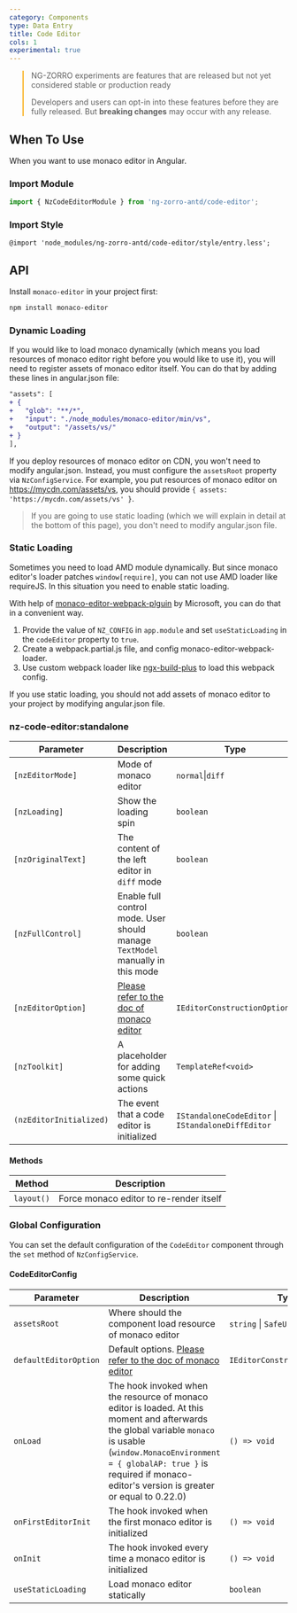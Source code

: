 ```yaml
---
category: Components
type: Data Entry
title: Code Editor
cols: 1
experimental: true
---
```


<blockquote style="border-color: #faad14;">
<p>NG-ZORRO experiments are features that are released but not yet considered stable or production ready</p>
<p>Developers and users can opt-in into these features before they are fully released. But <strong>breaking changes</strong> may occur with any release.</p>
</blockquote>

## When To Use

When you want to use monaco editor in Angular.

### Import Module

```ts
import { NzCodeEditorModule } from 'ng-zorro-antd/code-editor';
```

### Import Style

```less
@import 'node_modules/ng-zorro-antd/code-editor/style/entry.less';
```

## API

Install `monaco-editor` in your project first:

```sh
npm install monaco-editor
```

### Dynamic Loading

If you would like to load monaco dynamically (which means you load resources of monaco editor right before you would like to use it), you will need to register assets of monaco editor itself. You can do that by adding these lines in angular.json file:

```diff
"assets": [
+ {
+   "glob": "**/*",
+   "input": "./node_modules/monaco-editor/min/vs",
+   "output": "/assets/vs/"
+ }
],
```

If you deploy resources of monaco editor on CDN, you won't need to modify angular.json. Instead, you must configure the `assetsRoot` property via `NzConfigService`. For example, you put resources of monaco editor on https://mycdn.com/assets/vs, you should provide `{ assets: 'https://mycdn.com/assets/vs' }`.

> If you are going to use static loading (which we will explain in detail at the bottom of this page), you don't need to modify angular.json file.

### Static Loading

Sometimes you need to load AMD module dynamically. But since monaco editor's loader patches `window[require]`, you can not use AMD loader like requireJS. In this situation you need to enable static loading.

With help of [monaco-editor-webpack-plguin](https://github.com/microsoft/monaco-editor-webpack-plugin) by Microsoft, you can do that in a convenient way.

1. Provide the value of `NZ_CONFIG` in `app.module` and set `useStaticLoading` in the `codeEditor` property to `true`.
2. Create a webpack.partial.js file, and config monaco-editor-webpack-loader.
3. Use custom webpack loader like [ngx-build-plus](https://github.com/manfredsteyer/ngx-build-plus) to load this webpack config.

If you use static loading, you should not add assets of monaco editor to your project by modifying angular.json file.

### nz-code-editor:standalone

| Parameter               | Description                                                                                                                                        | Type                                               | Default  |
| ----------------------- | -------------------------------------------------------------------------------------------------------------------------------------------------- | -------------------------------------------------- | -------- |
| `[nzEditorMode]`        | Mode of monaco editor                                                                                                                              | `normal`\|`diff`                                   | `normal` |
| `[nzLoading]`           | Show the loading spin                                                                                                                              | `boolean`                                          | `false`  |
| `[nzOriginalText]`      | The content of the left editor in `diff` mode                                                                                                      | `boolean`                                          | `false`  |
| `[nzFullControl]`       | Enable full control mode. User should manage `TextModel` manually in this mode                                                                     | `boolean`                                          | `false`  |
| `[nzEditorOption]`      | [Please refer to the doc of monaco editor](https://microsoft.github.io/monaco-editor/api/interfaces/monaco.editor.ieditorconstructionoptions.html) | `IEditorConstructionOptions`                       | `{}`     |
| `[nzToolkit]`           | A placeholder for adding some quick actions                                                                                                        | `TemplateRef<void>`                                | -        |
| `(nzEditorInitialized)` | The event that a code editor is initialized                                                                                                        | `IStandaloneCodeEditor` \| `IStandaloneDiffEditor` | -        |

#### Methods

| Method     | Description                             |
| ---------- | --------------------------------------- |
| `layout()` | Force monaco editor to re-render itself |

### Global Configuration

You can set the default configuration of the `CodeEditor` component through the `set` method of `NzConfigService`.

#### CodeEditorConfig

| Parameter             | Description                                                                                                                                                                                                                                                | Type                         | Default |
| --------------------- | ---------------------------------------------------------------------------------------------------------------------------------------------------------------------------------------------------------------------------------------------------------- | ---------------------------- | ------- |
| `assetsRoot`          | Where should the component load resource of monaco editor                                                                                                                                                                                                  | `string` \| `SafeUrl`        | -       |
| `defaultEditorOption` | Default options. [Please refer to the doc of monaco editor](https://microsoft.github.io/monaco-editor/api/interfaces/monaco.editor.IEditorOptions.html)                                                                                                    | `IEditorConstructionOptions` | `{}`    |
| `onLoad`              | The hook invoked when the resource of monaco editor is loaded. At this moment and afterwards the global variable `monaco` is usable (`window.MonacoEnvironment = { globalAP: true }` is required if monaco-editor's version is greater or equal to 0.22.0) | `() => void`                 | -       |
| `onFirstEditorInit`   | The hook invoked when the first monaco editor is initialized                                                                                                                                                                                               | `() => void`                 | -       |
| `onInit`              | The hook invoked every time a monaco editor is initialized                                                                                                                                                                                                 | `() => void`                 | -       |
| `useStaticLoading`    | Load monaco editor statically                                                                                                                                                                                                                              | `boolean`                    | `false` |
